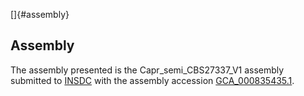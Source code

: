 []{#assembly}

Assembly
--------

The assembly presented is the Capr\_semi\_CBS27337\_V1 assembly
submitted to [INSDC](http://www.insdc.org) with the assembly accession
[GCA\_000835435.1](http://www.ebi.ac.uk/ena/data/view/GCA_000835435.1).
